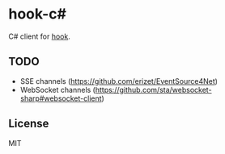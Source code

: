 hook-c#
===

C# client for [hook](https://github.com/doubleleft/hook).

TODO
---

- SSE channels (https://github.com/erizet/EventSource4Net)
- WebSocket channels (https://github.com/sta/websocket-sharp#websocket-client)

License
---

MIT
